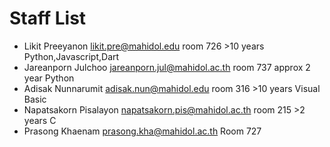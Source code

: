 # Staff List

* Likit Preeyanon likit.pre@mahidol.edu room 726 >10 years Python,Javascript,Dart
* Jareanporn Julchoo jareanporn.jul@mahidol.ac.th room 737 approx 2 year Python
* Adisak Nunnarumit adisak.nun@mahidol.edu room 316 >10 years Visual Basic
* Napatsakorn Pisalayon napatsakorn.pis@mahidol.ac.th room 215 >2 years C
* Prasong Khaenam prasong.kha@mahidol.ac.th Room 727
